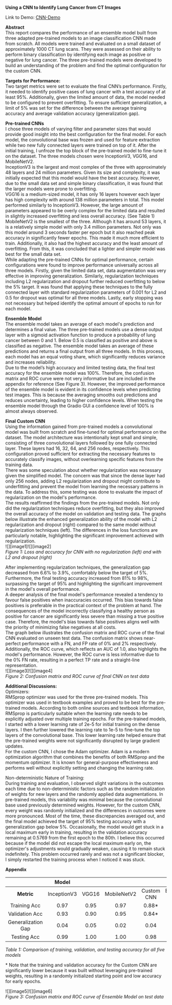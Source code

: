 **Using a CNN to Identify Lung Cancer from CT Images**

Link to Demo: [CNN-Demo](https://huggingface.co/spaces/matteopassalent/Custom-CNN)

**Abstract**  
This report compares the performance of an ensemble model built from three adapted pre-trained models to an image classification CNN made from scratch. All models were trained and evaluated on a small dataset of approximately 1000 CT lung scans. They were assessed on their ability to perform binary classification by identifying each image as positive or negative for lung cancer. The three pre-trained models were developed to build an understanding of the problem and find the optimal configuration for the custom CNN.

**Targets for Performance:**  
	Two target metrics were set to evaluate the final CNN’s performance. Firstly, it needed to identify positive cases of lung cancer with a test accuracy of at least 95%. Additionally, given the limited amount of data, the model needed to be configured to prevent overfitting. To ensure sufficient generalization, a limit of 5% was set for the difference between the average training accuracy and average validation accuracy (generalization gap).

**Pre-trained CNNs**  
I chose three models of varying filter and parameter sizes that would provide good insight into the best configuration for the final model. For each model, the convolutional base was frozen and used for feature extraction while two new fully connected layers were trained on top of it. After the initial training, I unfroze the top block of the pre-trained model to fine-tune it on the dataset. The three models chosen were InceptionV3, VGG16, and MobileNetV2.   
InceptionV3 is the largest and most complex of the three with approximately 48 layers and 24 million parameters. Given its size and complexity, it was initially expected that this model would have the best accuracy. However, due to the small data set and simple binary classification, it was found that the larger models were prone to overfitting.  
VGG16 is a medium-sized model, it has only 16 layers however each layer has high complexity with around 138 million parameters in total. This model performed similarly to InceptionV3. However, the large amount of parameters appeared to be overly complex for the limited data and resulted in slightly increased overfitting and less overall accuracy. (See Table 1\)  
MobileNetV2 is the smallest of the three. Although it has around 53 layers, it is a relatively simple model with only 3.4 million parameters. Not only was this model around 3 seconds faster per epoch but it also reached peak accuracy in significantly fewer epochs. This made it much more efficient to train. Additionally, it also had the highest accuracy and the least amount of overfitting. From this, it was concluded that a lighter and simpler model was best for the small data set.   
While adapting the pre-trained CNNs for optimal performance, certain configurations were found to improve performance universally across all three models. Firstly, given the limited data set, data augmentation was very effective in improving generalization. Similarly, regularization techniques including L2 regularization and dropout further reduced overfitting to below the 5% target. It was found that applying these techniques to the fully connected layer with standard regularization parameters of 0.001 for L2 and 0.5 for dropout was optimal for all three models. Lastly, early stopping was not necessary but helped identify the optimal amount of epochs to run for each model. 

**Ensemble Model**  
	The ensemble model takes an average of each model's prediction and determines a final value. The three pre-trained models use a dense output layer with a sigmoid activation function to produce a probability of lung cancer between 0 and 1\. Below 0.5 is classified as positive and above is classified as negative. The ensemble model takes an average of these predictions and returns a final output from all three models. In this process, each model has an equal voting share, which significantly reduces variance and increases reliability.   
Due to the model’s high accuracy and limited testing data, the final test accuracy for the ensemble model was 100%. Therefore, the confusion matrix and ROC curve were not very informative but are included in the appendix for reference (See Figure 3). However, the improved performance of the ensemble model is evident in its confidence levels when predicting test images. This is because the averaging smooths out predictions and reduces uncertainty, leading to higher confidence levels. When testing the ensemble model through the Gradio GUI a confidence level of 100% is almost always observed.

**Final Custom CNN**  
Using the information gained from pre-trained models a convolutional model was built from scratch and fine-tuned for optimal performance on the dataset. The model architecture was intentionally kept small and simple, consisting of three convolutional layers followed by one fully connected layer. These layers had 16, 32, 64, and 256 nodes, respectively. This configuration proved sufficient for extracting the necessary features to accurately classify images, without overlearning specific features from the training data.  
There was some speculation about whether regularization was necessary given the simplified model. The concern was that since the dense layer had only 256 nodes, adding L2 regularization and dropout might contribute to underfitting and prevent the model from learning the necessary patterns in the data. To address this, some testing was done to evaluate the impact of regularization on the model's performance.   
The results reaffirmed the findings from the pre-trained models. Not only did the regularization techniques reduce overfitting, but they also improved the overall accuracy of the model on validation and testing data. The graphs below illustrate the enhanced generalization ability of the model with L2 regularization and dropout (right) compared to the same model without regularization techniques (left). The differences in the loss functions are particularly notable, highlighting the significant improvement achieved with regularization.  
![][image1]![][image2]  
*Figure 1: Loss and accuracy for CNN with no regularization (left) and with L2 and dropout (right)*

After implementing regularization techniques, the generalization gap decreased from 6.6% to 3.9%, comfortably below the target of 5%. Furthermore, the final testing accuracy increased from 81% to 98%, surpassing the target of 95% and highlighting the significant improvement in the model's overall performance.   
	A deeper analysis of the final model's performance revealed a tendency to favour false positives when inaccuracies occurred. This bias towards false positives is preferable in the practical context of the problem at hand. The consequences of the model incorrectly classifying a healthy person as positive for cancer are significantly less severe than missing a true positive case. Therefore, the model's bias towards false positives aligns well with the priority of minimizing false negatives at all costs.   
The graph below illustrates the confusion matrix and ROC curve of the final CNN evaluated on unseen test data. The confusion matrix shows near-perfect performance with a FN, and FP rate of 0% and 2% respectively. Additionally, the ROC curve, which reflects an AUC of 1.0, also highlights the model's performance. However, the ROC curve is less informative due to the 0% FN rate, resulting in a perfect TP rate and a straight-line representation.  
![][image3]![][image4]  
*Figure 2: Confusion matrix and ROC curve of final CNN on test data*

**Additional Discussions:**  
Optimizers:  
	RMSprop optimizer was used for the three pre-trained models. This optimizer was used in textbook examples and proved to be best for the pre-trained models. According to both online sources and textbook information, RMSprop is particularly suitable when the learning rate needs to be explicitly adjusted over multiple training epochs. For the pre-trained models, I started with a lower learning rate of 2e-5 for initial training on the dense layers. I then further lowered the learning rate to 1e-5 to fine-tune the top layers of the convolutional base. This lower learning rate helped ensure that the pre-trained weights were not significantly disrupted by large gradient updates.  
	For the custom CNN, I chose the Adam optimizer. Adam is a modern optimization algorithm that combines the benefits of both RMSprop and the momentum optimizer. It is known for general-purpose effectiveness and performs well without explicitly setting and changing the learning rate.

Non-deterministic Nature of Training:  
	During training and evaluation, I observed slight variations in the outcomes each time due to non-deterministic factors such as the random initialization of weights for new layers and the randomly applied data augmentations. In pre-trained models, this variability was minimal because the convolutional base used previously determined weights. However, for the custom CNN, every weight was randomly initialized and the differences in outcomes were more pronounced. Most of the time, these discrepancies averaged out, and the final model achieved the target of 95% testing accuracy with a generalization gap below 5%. Occasionally, the model would get stuck in a local maximum early in training, resulting in the validation accuracy remaining at 0.5769 from the first epoch to the 80th. I believe this occurred because if the model did not escape the local maximum early on, the optimizer's adjustments would gradually weaken, causing it to remain stuck indefinitely. This problem occurred rarely and was not a significant blocker, I simply restarted the training process when I noticed it was stuck.

**Appendix**

|  | Model |  |  |  |  |
| :---: | :---: | :---: | :---: | :---: | :---: |
| **Metric** | InceptionV3 | VGG16 | MobileNetV2 | Custom CNN | Ensemble Model |
| Training Acc | 0.97 | 0.95 | 0.97 | 0.88\* | \- |
| Validation Acc | 0.93 | 0.90 | 0.95 | 0.84\* | \- |
| Generalization Gap | 0.04 | 0.05 | 0.02 | 0.04 | \- |
| Testing Acc | 0.99 | 1.00 | 1.00 | 0.98 | 1.00 |

*Table 1: Comparison of training, validation, and testing accuracy for all five models*

\* Note that the training and validation accuracy for the Custom CNN are significantly lower because it was built without leveraging pre-trained weights, resulting in a randomly initialized starting point and low accuracy for early epochs.

![][image5]![][image6]  
*Figure 3: Confusion matrix and ROC curve of Ensemble Model on test data*

